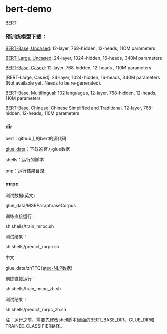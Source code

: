 # bert-demo

[BERT](https://github.com/google-research/bert)


### 预训练模型下载：

[BERT-Base, Uncased](https://storage.googleapis.com/bert_models/2018_10_18/uncased_L-12_H-768_A-12.zip): 12-layer, 768-hidden, 12-heads, 110M parameters

[BERT-Large, Uncased](https://storage.googleapis.com/bert_models/2018_10_18/uncased_L-24_H-1024_A-16.zip): 24-layer, 1024-hidden, 16-heads, 340M parameters

[BERT-Base, Cased](https://storage.googleapis.com/bert_models/2018_10_18/cased_L-12_H-768_A-12.zip): 12-layer, 768-hidden, 12-heads , 110M parameters

[BERT-Large, Cased]: 24-layer, 1024-hidden, 16-heads, 340M parameters (Not available yet. Needs to be re-generated).

[BERT-Base, Multilingual](https://storage.googleapis.com/bert_models/2018_11_03/multilingual_L-12_H-768_A-12.zip): 102 languages, 12-layer, 768-hidden, 12-heads, 110M parameters

[BERT-Base, Chinese](https://storage.googleapis.com/bert_models/2018_11_03/chinese_L-12_H-768_A-12.zip): Chinese Simplified and Traditional, 12-layer, 768-hidden, 12-heads, 110M parameters

### dir 

bert：github上的bert的源代码

[glue_data](https://gluebenchmark.com/tasks)：下载的官方glue数据

shells：运行的脚本

tmp：运行结果目录

### mrpc

测试数据(英文)

glue_data/MSRParaphraseCorpus

训练直接运行：

sh shells/train_mrpc.sh

测试结果：

sh shells/predict_mrpc.sh

中文

glue_data/zhTTQ([atec-NLP数据](https://dc.cloud.alipay.com/index#/topic/intro?id=3))

训练直接运行：

sh shells/train_mrpc_zh.sh

测试结果：

sh shells/predict_mrpc_zh.sh

注：运行之前，需要先修改shell脚本里面的BERT_BASE_DIR、GLUE_DIR和TRAINED_CLASSIFIER路径。
